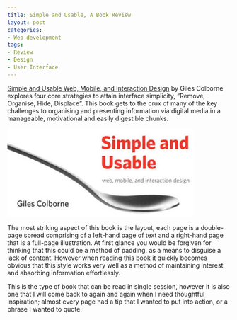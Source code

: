```yaml
---
title: Simple and Usable, A Book Review
layout: post
categories:
- Web development
tags:
- Review
- Design
- User Interface
---
```


[Simple and Usable Web, Mobile, and Interaction Design](http://www.simpleandusable.com/) by Giles Colborne explores four core strategies to attain interface simplicity, “Remove, Organise, Hide, Displace”. This book gets to the crux of many of the key challenges to organising and presenting information via digital media in a manageable, motivational and easily digestible chunks.

![Simple and Usable cover art](/img/content/simple-and-usable.jpg)

The most striking aspect of this book is the layout, each page is a double-page spread comprising of a left-hand page of text and a right-hand page that is a full-page illustration. At first glance you would be forgiven for thinking that this could be a method of padding, as a means to disguise a lack of content. However when reading this book it quickly becomes obvious that this style works very well as a method of maintaining interest and absorbing information effortlessly.

This is the type of book that can be read in single session, however it is also one that I will come back to again and again when I need thoughtful inspiration; almost every page had a tip that I wanted to put into action, or a phrase I wanted to quote.